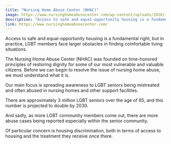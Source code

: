 ```yaml
---
title: "Nursing Home Abuse Center (NHAC)"
image: https://www.nursinghomeabusecenter.com/wp-content/uploads/2018/12/facebook-default-thumb.jpg
description: "Access to safe and equal-opportunity housing is a fundamental right, but in practice, LGBT members face larger obstacles in finding comfortable living situations."
link: https://www.nursinghomeabusecenter.com/
---
```


Access to safe and equal-opportunity housing is a fundamental right, but in practice, LGBT members face larger obstacles in finding comfortable living situations.

The Nursing Home Abuse Center (NHAC) was founded on time-honored principles of restoring dignity for some of our most vulnerable and valuable citizens. Before we can begin to resolve the issue of nursing home abuse, we must understand what it is.

Our main focus is spreading awareness to LGBT seniors being mistreated and often abused in nursing homes and other support facilities.

There are approximately 3 million LGBT seniors over the age of 65, and this number is projected to double by 2030.

And sadly, as more LGBT community members come out, there are more abuse cases being reported especially within the senior community.

Of particular concern is housing discrimination, both in terms of access to housing and the treatment they receive once there.
